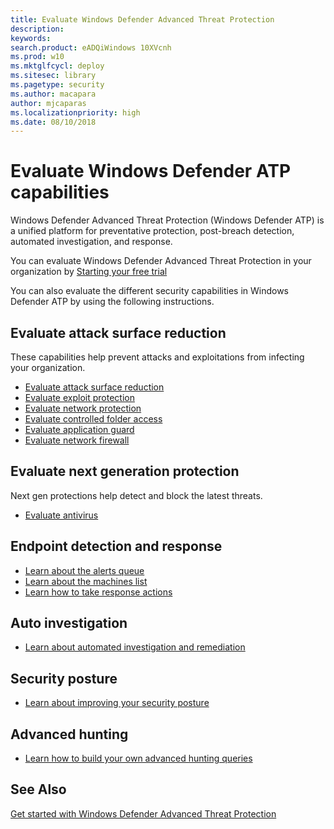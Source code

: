 ```yaml
---
title: Evaluate Windows Defender Advanced Threat Protection
description: 
keywords: 
search.product: eADQiWindows 10XVcnh
ms.prod: w10
ms.mktglfcycl: deploy
ms.sitesec: library
ms.pagetype: security
ms.author: macapara
author: mjcaparas
ms.localizationpriority: high
ms.date: 08/10/2018
---
```


# Evaluate Windows Defender ATP capabilities
Windows Defender Advanced Threat Protection (Windows Defender ATP) is a unified platform for preventative protection, post-breach detection, automated investigation, and response.

You can evaluate Windows Defender Advanced Threat Protection in your organization by [Starting your free trial](https://www.microsoft.com/en-us/WindowsForBusiness/windows-atp)

You can also evaluate the different security capabilities in Windows Defender ATP by using the following instructions. 

## Evaluate attack surface reduction
These capabilities help prevent attacks and exploitations from infecting your organization.
- [Evaluate attack surface reduction](./windows-defender-exploit-guard/evaluate-attack-surface-reduction.md)
- [Evaluate exploit protection](windows-defender-exploit-guard/evaluate-exploit-protection.md)
- [Evaluate network protection](windows-defender-exploit-guard/evaluate-exploit-protection.md)
- [Evaluate controlled folder access](evaluate-controlled-folder-access.md)
- [Evaluate application guard](windows-defender-application-guard/test-scenarios-wd-app-guard.md)
- [Evaluate network firewall](windows-firewall\evaluating-windows-firewall-with-advanced-security-design-examples.md)

## Evaluate next generation protection
Next gen protections help detect and block the latest threats.
- [Evaluate antivirus](windows-defender-antivirus/evaluate-windows-defender-antivirus.md)

## Endpoint detection and response
- [Learn about the alerts queue](windows-defender-atp/alerts-queue-windows-defender-advanced-threat-protection.md)
- [Learn about the machines list](windows-defender-atp/machines-view-overview-windows-defender-advanced-threat-protection.md)
- [Learn how to take response actions](windows-defender-atp/response-actions-windows-defender-advanced-threat-protection.md)

## Auto investigation
- [Learn about automated investigation and remediation](windows-defender-atp/automated-investigations-windows-defender-advanced-threat-protection.md)

## Security posture
- [Learn about improving your security posture](windows-defender-atp/secure-score-dashboard-windows-defender-advanced-threat-protection.md)

## Advanced hunting
- [Learn how to build your own advanced hunting queries](windows-defender-atp/advanced-hunting-windows-defender-advanced-threat-protection.md)

## See Also
[Get started with Windows Defender Advanced Threat Protection](get-started.md)